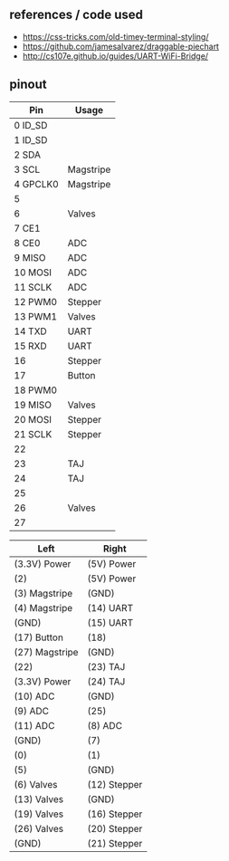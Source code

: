 ## references / code used

- https://css-tricks.com/old-timey-terminal-styling/
- https://github.com/jamesalvarez/draggable-piechart
- http://cs107e.github.io/guides/UART-WiFi-Bridge/

## pinout

|    Pin    |   Usage   |
| --------  | --------- |
|  0 ID_SD  |           |
|  1 ID_SD  |           |
|  2 SDA    |           |
|  3 SCL    | Magstripe |   
|  4 GPCLK0 | Magstripe |
|  5        |           |
|  6        | Valves    |
|  7 CE1    |           |
|  8 CE0    | ADC       |
|  9 MISO   | ADC       |
| 10 MOSI   | ADC       |
| 11 SCLK   | ADC       |
| 12 PWM0   | Stepper   |
| 13 PWM1   | Valves    |
| 14 TXD    | UART      |
| 15 RXD    | UART      |
| 16        | Stepper   |   
| 17        | Button    |
| 18 PWM0   |           |
| 19 MISO   | Valves    |
| 20 MOSI   | Stepper   |
| 21 SCLK   | Stepper   |
| 22        |           |
| 23        | TAJ       |
| 24        | TAJ       |
| 25        |           |
| 26        | Valves    |
| 27        |           |

|      Left      |     Right     |
| -------------- | ------------- |
| (3.3V) Power   | (5V) Power    |
| (2)            | (5V) Power    |
| (3) Magstripe  | (GND)         |
| (4) Magstripe  | (14) UART     |
| (GND)          | (15) UART     |
| (17) Button    | (18)          |
| (27) Magstripe | (GND)         |
| (22)           | (23) TAJ      |
| (3.3V) Power   | (24) TAJ      |
| (10) ADC       | (GND)         |
| (9) ADC        | (25)          |
| (11) ADC       | (8) ADC       |
| (GND)          | (7)           |
| (0)            | (1)           |
| (5)            | (GND)         |
| (6) Valves     | (12) Stepper  |
| (13) Valves    | (GND)         |
| (19) Valves    | (16) Stepper  |
| (26) Valves    | (20) Stepper  |
| (GND)          | (21) Stepper  |
